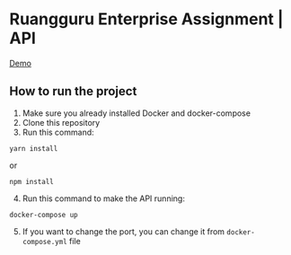 # Ruangguru Enterprise Assignment | API
[Demo](https://rg-package.vercel.app/)

## How to run the project
1. Make sure you already installed Docker and docker-compose
2. Clone this repository
3. Run this command:
```
yarn install
```
or
```
npm install
```
4. Run this command to make the API running:
```
docker-compose up
```
5. If you want to change the port, you can change it from `docker-compose.yml` file
